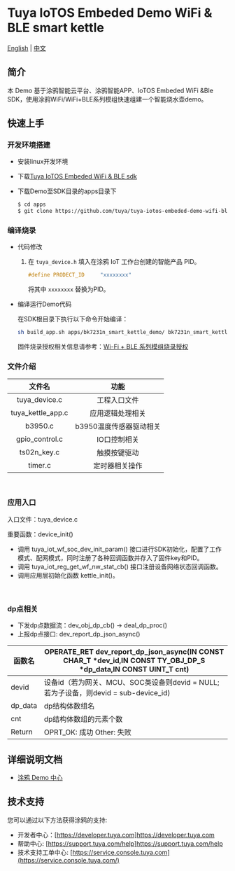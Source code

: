 # Tuya IoTOS Embeded Demo WiFi & BLE  smart kettle

[English](./README.md) | [中文](./README_zh.md) 



## 简介 

本 Demo 基于涂鸦智能云平台、涂鸦智能APP、IoTOS Embeded WiFi &Ble SDK，使用涂鸦WiFi/WiFi+BLE系列模组快速组建一个智能烧水壶demo。

## 快速上手 

### 开发环境搭建 

+ 安装linux开发环境

+ 下载[Tuya IoTOS Embeded WiFi & BLE sdk](https://github.com/tuya/tuya-iotos-embeded-sdk-wifi-ble-bk7231n) 

+ 下载Demo至SDK目录的apps目录下 

  ```bash
  $ cd apps
  $ git clone https://github.com/tuya/tuya-iotos-embeded-demo-wifi-ble-smart-kettle.git
  ```



### 编译烧录

+ 代码修改

  1. 在 `tuya_device.h` 填入在涂鸦 IoT 工作台创建的智能产品 PID。
     ```c
     #define PRODECT_ID     "xxxxxxxx"
     ```
     将其中 `xxxxxxxx` 替换为PID。
  
+ 编译运行Demo代码

  在SDK根目录下执行以下命令开始编译：
  
  ```bash
  sh build_app.sh apps/bk7231n_smart_kettle_demo/ bk7231n_smart_kettle_demo 1.0.0
  ```
  
  固件烧录授权相关信息请参考：[Wi-Fi + BLE 系列模组烧录授权](https://developer.tuya.com/cn/docs/iot/device-development/burn-and-authorization/burn-and-authorize-wifi-ble-modules/burn-and-authorize-wb-series-modules?id=Ka78f4pttsytd) 



### 文件介绍 

|      文件名       |          功能           |
| :---------------: | :---------------------: |
|   tuya_device.c   |      工程入口文件       |
| tuya_kettle_app.c |    应用逻辑处理相关     |
|      b3950.c      | b3950温度传感器驱动相关 |
|  gpio_control.c   |      IO口控制相关       |
|    ts02n_key.c    |      触摸按键驱动       |
|      timer.c      |     定时器相关操作      |

<br>

### 应用入口
入口文件：tuya_device.c

重要函数：device_init()

+ 调用 tuya_iot_wf_soc_dev_init_param() 接口进行SDK初始化，配置了工作模式、配网模式，同时注册了各种回调函数并存入了固件key和PID。
+ 调用 tuya_iot_reg_get_wf_nw_stat_cb() 接口注册设备网络状态回调函数。
+ 调用应用层初始化函数 kettle_init()。

<br>

### dp点相关

+ 下发dp点数据流：dev_obj_dp_cb() -> deal_dp_proc()
+ 上报dp点接口: dev_report_dp_json_async()

|函数名 | OPERATE_RET dev_report_dp_json_async(IN CONST CHAR_T *dev_id,IN CONST TY_OBJ_DP_S *dp_data,IN CONST UINT_T cnt)|
|	---|---|
|    devid | 设备id（若为网关、MCU、SOC类设备则devid = NULL;若为子设备，则devid = sub-device_id)|
|    dp_data | dp结构体数组名|
|    cnt |dp结构体数组的元素个数|
|    Return    |  OPRT_OK: 成功  Other: 失败 |

## 详细说明文档 

+ [涂鸦 Demo 中心](https://developer.tuya.com/demo)  

## 技术支持 

您可以通过以下方法获得涂鸦的支持:

+ 开发者中心：[https://developer.tuya.com]https://developer.tuya.com
+ 帮助中心: [https://support.tuya.com/help]https://support.tuya.com/help
+ 技术支持工单中心: [https://service.console.tuya.com](https://service.console.tuya.com/) 

